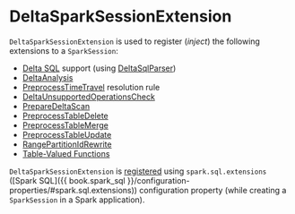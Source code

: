 # DeltaSparkSessionExtension

`DeltaSparkSessionExtension` is used to register (_inject_) the following extensions to a `SparkSession`:

* [Delta SQL](sql/index.md) support (using [DeltaSqlParser](sql/DeltaSqlParser.md))
* [DeltaAnalysis](DeltaAnalysis.md)
* [PreprocessTimeTravel](PreprocessTimeTravel.md) resolution rule
* [DeltaUnsupportedOperationsCheck](DeltaUnsupportedOperationsCheck.md)
* [PrepareDeltaScan](data-skipping/PrepareDeltaScan.md)
* [PreprocessTableDelete](PreprocessTableDelete.md)
* [PreprocessTableMerge](PreprocessTableMerge.md)
* [PreprocessTableUpdate](PreprocessTableUpdate.md)
* [RangePartitionIdRewrite](commands/optimize/RangePartitionIdRewrite.md)
* [Table-Valued Functions](table-valued-functions/index.md)

`DeltaSparkSessionExtension` is [registered](installation.md) using `spark.sql.extensions` ([Spark SQL]({{ book.spark_sql }}/configuration-properties/#spark.sql.extensions)) configuration property (while creating a `SparkSession` in a Spark application).
